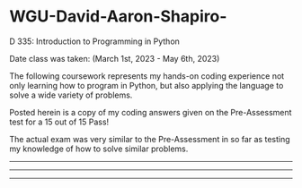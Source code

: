 # WGU-David-Aaron-Shapiro-

D 335: Introduction to Programming in Python 

Date class was taken: (March 1st, 2023 - May 6th, 2023)

The following coursework represents my hands-on coding experience not only learning how to program in Python, 
but also applying the language to solve a wide variety of problems.

Posted herein is a copy of my coding answers given on the Pre-Assessment test for a 15 out of 15 Pass!

The actual exam was very similar to the Pre-Assessment in so far as testing my knowledge of how to solve similar problems.
___________
___________
___________
